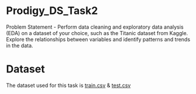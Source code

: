 # Prodigy_DS_Task2
Problem Statement - Perform data cleaning and exploratory data analysis (EDA) on a dataset of your choice, such as the Titanic dataset from Kaggle. Explore the relationships between variables and identify patterns and trends in the data.

# Dataset
The dataset used for this task is [train.csv](https://github.com/Renissa/Prodigy_DS_Task2/blob/f6951106b74412033e447ca827a5809bd695a56c/train.csv) & 
[test.csv](https://github.com/Renissa/Prodigy_DS_Task2/blob/652944082f4b18a2b14b428d561c5edf932a89f0/test.csv)

































